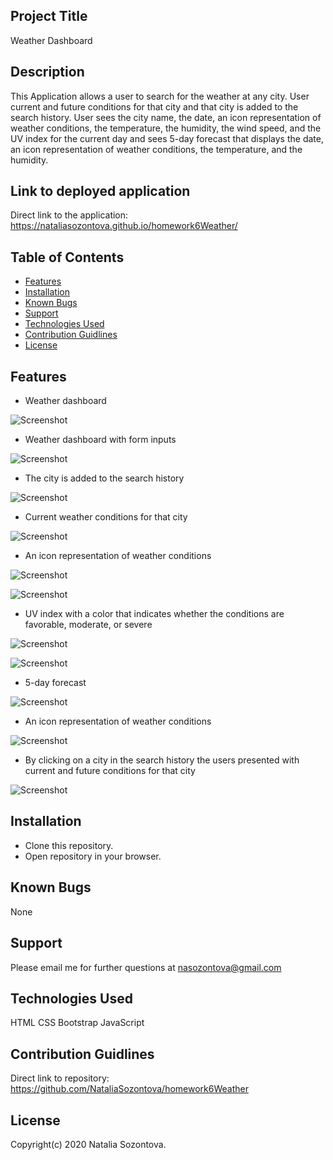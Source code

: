 ## Project Title
Weather Dashboard
## Description
This Application allows a user to search for the weather at any city. User current and future conditions for that city and that city is added to the search history. User sees the city name, the date, an icon representation of weather conditions, the temperature, the humidity, the wind speed, and the UV index for the current day and sees 5-day forecast that displays the date, an icon representation of weather conditions, the temperature, and the humidity.

## Link to deployed application
Direct link to the application: https://nataliasozontova.github.io/homework6Weather/

## Table of Contents
* [Features](#features)
* [Installation](#installation)
* [Known Bugs](#known-bugs)
* [Support](#support)
* [Technologies Used](#technologies-used)
* [Contribution Guidlines](#contribution-guidlines)
* [License](#license)

## Features
* Weather dashboard

![Screenshot](/assets/images/last_search.png)

*  Weather dashboard with form inputs

![Screenshot](/assets/images/search_city.png)

*  The city is added to the search history

![Screenshot](/assets/images/dashboard_search.png)

* Current weather conditions for that city

![Screenshot](/assets/images/current_weather.png)

* An icon representation of weather conditions

![Screenshot](/assets/images/icon_current_weather.png)

![Screenshot](/assets/images/icon_current_weather_2.png)

* UV index with a color that indicates whether the conditions are favorable, moderate, or severe

![Screenshot](/assets/images/uv_index_color.png)

![Screenshot](/assets/images/uv_index_color_2.png)

* 5-day forecast

![Screenshot](/assets/images/five_days_forecast.png)

* An icon representation of weather conditions

![Screenshot](/assets/images/icon_forecast.png)

* By clicking on a city in the search history the users presented with current and future conditions for that city

![Screenshot](/assets/images/saved_results_for_cities.png)

## Installation 
* Clone this repository.
* Open repository in your browser.
## Known Bugs
None
## Support
Please email me for further questions at nasozontova@gmail.com
## Technologies Used
HTML
CSS
Bootstrap
JavaScript
## Contribution Guidlines 
Direct link to repository: https://github.com/NataliaSozontova/homework6Weather

## License
Copyright(c) 2020 Natalia Sozontova.